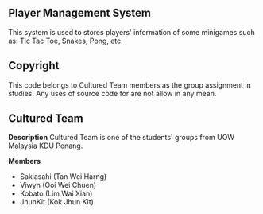 ## Player Management System
This system is used to stores players' information of some minigames such as: Tic Tac Toe, Snakes, Pong, etc.

## Copyright
This code belongs to Cultured Team members as the group assignment in studies. Any uses of source code for are not allow in any mean.

## Cultured Team
**Description**
Cultured Team is one of the students' groups from UOW Malaysia KDU Penang.

**Members**
- Sakiasahi (Tan Wei Harng)
- Viwyn (Ooi Wei Chuen)
- Kobato (Lim Wai Xian)
- JhunKit (Kok Jhun Kit)
